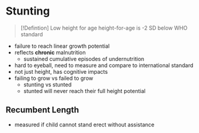 # Stunting
> [!Defintion] Low height for age
> height-for-age is -2 SD below WHO standard
- failure to reach linear growth potential
- reflects **chronic** malnutrition
	- sustained cumulative episodes of undernutrition
- hard to eyeball, need to measure and compare to international standard
- not just height, has cognitive impacts
- failing to grow vs failed to grow
	- stunting vs stunted
	- stunted will never reach their full height potential
## Recumbent Length
- measured if child cannot stand erect without assistance
